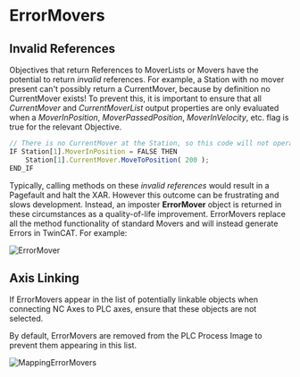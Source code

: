 
# ErrorMovers

## Invalid References

Objectives that return References to MoverLists or Movers have the potential to return *invalid* references. For example, a Station with no mover present can't possibly return a CurrentMover, because by definition no CurrentMover exists! To prevent this, it is important to ensure that all *CurrentMover* and *CurrentMoverList* output properties are only evaluated when a *MoverInPosition*, *MoverPassedPosition*, *MoverInVelocity*, etc. flag is true for the relevant Objective.

```javascript
// There is no CurrentMover at the Station, so this code will not operate correctly!!
IF Station[1].MoverInPosition = FALSE THEN
	Station[1].CurrentMover.MoveToPosition( 200 );
END_IF
```

Typically, calling methods on these *invalid references* would result in a Pagefault and halt the XAR. However this outcome can be frustrating and slows development. Instead, an imposter **ErrorMover** object is returned in these circumstances as a quality-of-life improvement. ErrorMovers replace all the method functionality of standard Movers and will instead generate Errors in TwinCAT. For example:

![ErrorMover](../../Images/PagefaultPrevention.png)

## Axis Linking

If ErrorMovers appear in the list of potentially linkable objects when connecting NC Axes to PLC axes, ensure that these objects are not selected.

By default, ErrorMovers are removed from the PLC Process Image to prevent them appearing in this list.

![MappingErrorMovers](../../Images/MappingErrorMovers.png)
